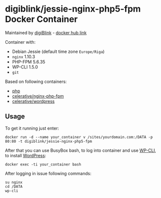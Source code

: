 # digiblink/jessie-nginx-php5-fpm Docker Container

Maintained by [digiBlink](http://digiblink.eu) - [docker hub link](https://hub.docker.com/r/digiblink/jessie-nginx-php5-fpm/)

Container with:

* Debian Jessie (default time zone `Europe/Riga`)
* `nginx` 1.10.3
* PHP-FPM 5.6.35
* WP-CLI 1.5.0
* `git`

Based on following containers:

* [php](https://hub.docker.com/_/php/)
* [celerative/nginx-php-fpm](https://hub.docker.com/r/celerative/nginx-php-fpm/)
* [celerative/wordpress](https://hub.docker.com/r/celerative/wordpress/)

## Usage

To get it running just enter:

`docker run -d --name your_container v /sites/yourdomain.com:/DATA -p 80:80 -t digiblink/jessie-nginx-php5-fpm`

After that you can use BusyBox bash, to log into container and use [WP-CLI](http://wp-cli.org), to install [WordPress](https://wordpress.org):

`docker exec -ti your_container bash`

After logging in issue following commands:

```
su nginx
cd /DATA
wp-cli
```
